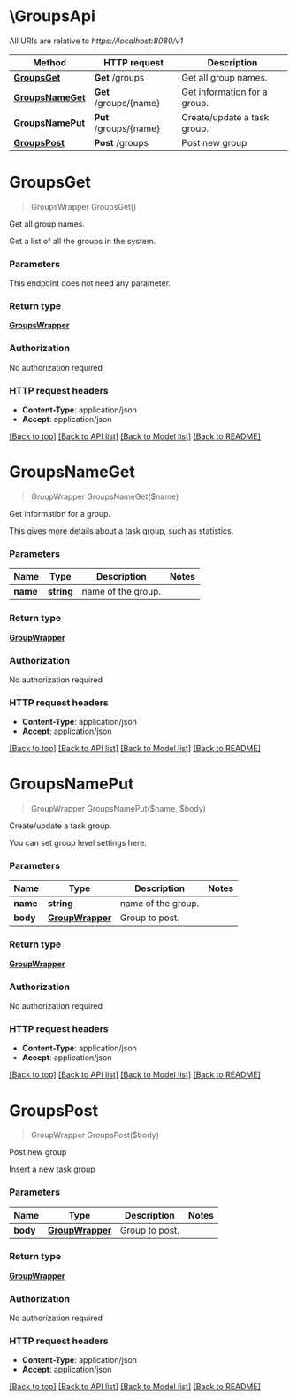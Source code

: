 # \GroupsApi

All URIs are relative to *https://localhost:8080/v1*

Method | HTTP request | Description
------------- | ------------- | -------------
[**GroupsGet**](GroupsApi.md#GroupsGet) | **Get** /groups | Get all group names.
[**GroupsNameGet**](GroupsApi.md#GroupsNameGet) | **Get** /groups/{name} | Get information for a group.
[**GroupsNamePut**](GroupsApi.md#GroupsNamePut) | **Put** /groups/{name} | Create/update a task group.
[**GroupsPost**](GroupsApi.md#GroupsPost) | **Post** /groups | Post new group


# **GroupsGet**
> GroupsWrapper GroupsGet()

Get all group names.

Get a list of all the groups in the system.


### Parameters
This endpoint does not need any parameter.

### Return type

[**GroupsWrapper**](GroupsWrapper.md)

### Authorization

No authorization required

### HTTP request headers

 - **Content-Type**: application/json
 - **Accept**: application/json

[[Back to top]](#) [[Back to API list]](../README.md#documentation-for-api-endpoints) [[Back to Model list]](../README.md#documentation-for-models) [[Back to README]](../README.md)

# **GroupsNameGet**
> GroupWrapper GroupsNameGet($name)

Get information for a group.

This gives more details about a task group, such as statistics.


### Parameters

Name | Type | Description  | Notes
------------- | ------------- | ------------- | -------------
 **name** | **string**| name of the group. | 

### Return type

[**GroupWrapper**](GroupWrapper.md)

### Authorization

No authorization required

### HTTP request headers

 - **Content-Type**: application/json
 - **Accept**: application/json

[[Back to top]](#) [[Back to API list]](../README.md#documentation-for-api-endpoints) [[Back to Model list]](../README.md#documentation-for-models) [[Back to README]](../README.md)

# **GroupsNamePut**
> GroupWrapper GroupsNamePut($name, $body)

Create/update a task group.

You can set group level settings here. 


### Parameters

Name | Type | Description  | Notes
------------- | ------------- | ------------- | -------------
 **name** | **string**| name of the group. | 
 **body** | [**GroupWrapper**](GroupWrapper.md)| Group to post. | 

### Return type

[**GroupWrapper**](GroupWrapper.md)

### Authorization

No authorization required

### HTTP request headers

 - **Content-Type**: application/json
 - **Accept**: application/json

[[Back to top]](#) [[Back to API list]](../README.md#documentation-for-api-endpoints) [[Back to Model list]](../README.md#documentation-for-models) [[Back to README]](../README.md)

# **GroupsPost**
> GroupWrapper GroupsPost($body)

Post new group

Insert a new task group


### Parameters

Name | Type | Description  | Notes
------------- | ------------- | ------------- | -------------
 **body** | [**GroupWrapper**](GroupWrapper.md)| Group to post. | 

### Return type

[**GroupWrapper**](GroupWrapper.md)

### Authorization

No authorization required

### HTTP request headers

 - **Content-Type**: application/json
 - **Accept**: application/json

[[Back to top]](#) [[Back to API list]](../README.md#documentation-for-api-endpoints) [[Back to Model list]](../README.md#documentation-for-models) [[Back to README]](../README.md)

